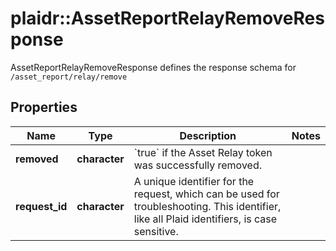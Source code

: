 # plaidr::AssetReportRelayRemoveResponse

AssetReportRelayRemoveResponse defines the response schema for `/asset_report/relay/remove`

## Properties
Name | Type | Description | Notes
------------ | ------------- | ------------- | -------------
**removed** | **character** | &#x60;true&#x60; if the Asset Relay token was successfully removed. | 
**request_id** | **character** | A unique identifier for the request, which can be used for troubleshooting. This identifier, like all Plaid identifiers, is case sensitive. | 


